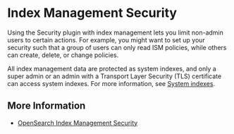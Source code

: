 # Index Management Security

Using the Security plugin with index management lets you limit non-admin users to certain actions. For example, you might want to set up your security such that a group of users can only read ISM policies, while others can create, delete, or change policies.

All index management data are protected as system indexes, and only a super admin or an admin with a Transport Layer Security (TLS) certificate can access system indexes. For more information, see [System indexes](https://opensearch.org/docs/latest/im-plugin/security/).

## More Information
- [OpenSearch Index Management Security](https://opensearch.org/docs/latest/im-plugin/security/)